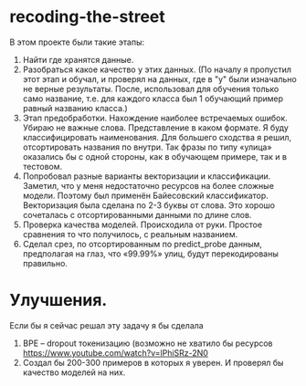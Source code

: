 # recoding-the-street
В этом проекте были такие этапы: 
1) Найти где хранятся данные. 
2) Разобраться какое качество у этих данных. (По началу я пропустил этот этап и обучал, и проверял на данных, где в "у" были изначально не верные результаты. После, использовал для обучения только само название, т.е. для каждого класса был 1 обучающий пример равный названию класса.)
3) Этап предобработки. Нахождение наиболее встречаемых ошибок. Убираю не важные слова. 
Представление в каком формате. Я буду классифицировать наименования. Для большего сходства я решил, отсортировать названия по внутри. Так фразы по типу «улица» оказались бы с одной стороны, как в обучающем примере, так и в тестовом. 
4) Попробовал разные варианты векторизации и классификации. Заметил, что у меня недостаточно ресурсов на более сложные модели. Поэтому был применён Байесовский классификатор. Векторизация была сделана по 2-3 буквы от слова. Это хорошо сочеталась с отсортированными данными по длине слов. 
5) Проверка качества моделей. Происходила от руки. Простое сравнения то что получилось, с реальным названием.
6) Сделал срез, по отсортированным по predict_probe данным, предполагая на глаз, что «99.99%» улиц, будут перекодированы правильно. 

# Улучшения. 
Если бы я сейчас решал эту задачу я бы сделала 
1)	BPE – dropout токенизацию (возможно не хватило бы ресурсов
https://www.youtube.com/watch?v=lPhiSRz-2N0
2)	Создал бы 200-300 примеров в которых я уверен. И проверял бы качество моделей на них. 
